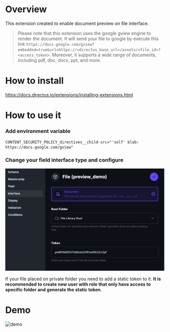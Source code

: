 # Overview

This extension created to enable document preview on file interface.

> Please note that this extension uses the google gview engine to render the document. It will send your file to google by execute this link `https://docs.google.com/gview?embedded=true&url=https://<directus_base_url>/assets/<file_id>?<access_token>`. Moreover, it supports a wide range of documents, including pdf, doc, docx, ppt, and more.

# How to install

https://docs.directus.io/extensions/installing-extensions.html

# How to use it

### Add environment variable

```
CONTENT_SECURITY_POLICY_directives__child-src="'self' blob: https://docs.google.com/gview"
```

### Change your field interface type and configure

![document-interface](./screenshot/document_interface.png)

If your file placed on private folder you need to add a static token to it. **It is recommended to create new user with role that only have access to specific folder and generate the static token**.

# Demo

![demo](./screenshot/document_preview_demo_short.gif)
